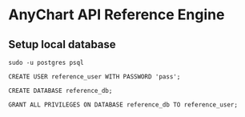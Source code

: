 # AnyChart API Reference Engine


## Setup local database
```
sudo -u postgres psql

CREATE USER reference_user WITH PASSWORD 'pass';

CREATE DATABASE reference_db;

GRANT ALL PRIVILEGES ON DATABASE reference_db TO reference_user;

```
